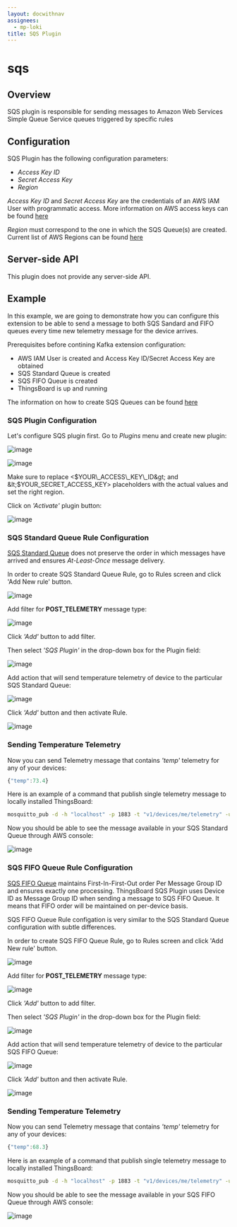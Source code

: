 ```yaml
---
layout: docwithnav
assignees:
  - mp-loki
title: SQS Plugin
---
```


# sqs

## Overview

SQS plugin is responsible for sending messages to Amazon Web Services Simple Queue Service queues triggered by specific rules

## Configuration

SQS Plugin has the following configuration parameters:

* _Access Key ID_
* _Secret Access Key_
* _Region_

_Access Key ID_ and _Secret Access Key_ are the credentials of an AWS IAM User with programmatic access. More information on AWS access keys can be found [here](http://docs.aws.amazon.com/IAM/latest/UserGuide/id_credentials_access-keys.html)

_Region_ must correspond to the one in which the SQS Queue\(s\) are created. Current list of AWS Regions can be found [here](http://docs.aws.amazon.com/general/latest/gr/rande.html)

## Server-side API

This plugin does not provide any server-side API.

## Example

In this example, we are going to demonstrate how you can configure this extension to be able to send a message to both SQS Sandard and FIFO queues every time new telemetry message for the device arrives.

Prerequisites before contining Kafka extension configuration:

* AWS IAM User is created and Access Key ID/Secret Access Key are obtained
* SQS Standard Queue is created
* SQS FIFO Queue is created
* ThingsBoard is up and running

The information on how to create SQS Queues can be found [here](http://docs.aws.amazon.com/AWSSimpleQueueService/latest/SQSDeveloperGuide/sqs-create-queue.html)

### SQS Plugin Configuration

Let's configure SQS plugin first. Go to _Plugins_ menu and create new plugin:

![image](../../../.gitbook/assets/sqs-plugin-config-1.png)

![image](../../../.gitbook/assets/sqs-plugin-config-2.png)

Make sure to replace &lt;$YOUR\_ACCESS\_KEY\_ID&gt; and &lt;$YOUR\_SECRET\_ACCESS\_KEY&gt; placeholders with the actual values and set the right region.

Click on _'Activate'_ plugin button:

![image](../../../.gitbook/assets/sqs-activate-plugin.png)

### SQS Standard Queue Rule Configuration

[SQS Standard Queue](http://docs.aws.amazon.com/AWSSimpleQueueService/latest/SQSDeveloperGuide/standard-queues.html) does not preserve the order in which messages have arrived and ensures _At-Least-Once_ message delivery.

In order to create SQS Standard Queue Rule, go to Rules screen and click 'Add New rule' button.

![image](../../../.gitbook/assets/sqs-standard-queue-rule.png)

Add filter for **POST\_TELEMETRY** message type:

![image](../../../.gitbook/assets/post-telemetry-filter%20%282%29.png)

Click _'Add'_ button to add filter.

Then select _'SQS Plugin'_ in the drop-down box for the Plugin field:

![image](../../../.gitbook/assets/sqs-plugin-selection.png)

Add action that will send temperature telemetry of device to the particular SQS Standard Queue:

![image](../../../.gitbook/assets/sqs-standard-queue-action.png)

Click _'Add'_ button and then activate Rule.

![image](../../../.gitbook/assets/sqs-standard-queue-activate-rule.png)

### Sending Temperature Telemetry

Now you can send Telemetry message that contains _'temp'_ telemetry for any of your devices:

```javascript
{"temp":73.4}
```

Here is an example of a command that publish single telemetry message to locally installed ThingsBoard:

```bash
mosquitto_pub -d -h "localhost" -p 1883 -t "v1/devices/me/telemetry" -u "$ACCESS_TOKEN" -m "{'temp':73.4}"
```

Now you should be able to see the message available in your SQS Standard Queue through AWS console:

![image](../../../.gitbook/assets/sqs-standard-queue-message-received.png)

### SQS FIFO Queue Rule Configuration

[SQS FIFO Queue](http://docs.aws.amazon.com/AWSSimpleQueueService/latest/SQSDeveloperGuide/FIFO-queues.html) maintains First-In-First-Out order Per Message Group ID and ensures exactly one processing. ThingsBoard SQS Plugin uses Device ID as Message Group ID when sending a message to SQS FIFO Queue. It means that FIFO order will be maintained on per-device basis.

SQS FIFO Queue Rule configation is very similar to the SQS Standard Queue configuration with subtle differences.

In order to create SQS FIFO Queue Rule, go to Rules screen and click 'Add New rule' button.

![image](../../../.gitbook/assets/sqs-fifo-queue-rule.png)

Add filter for **POST\_TELEMETRY** message type:

![image](../../../.gitbook/assets/post-telemetry-filter%20%283%29.png)

Click _'Add'_ button to add filter.

Then select _'SQS Plugin'_ in the drop-down box for the Plugin field:

![image](../../../.gitbook/assets/sqs-plugin-selection%20%281%29.png)

Add action that will send temperature telemetry of device to the particular SQS FIFO Queue:

![image](../../../.gitbook/assets/sqs-fifo-queue-action.png)

Click _'Add'_ button and then activate Rule.

![image](../../../.gitbook/assets/sqs-fifo-queue-activate-rule.png)

### Sending Temperature Telemetry

Now you can send Telemetry message that contains _'temp'_ telemetry for any of your devices:

```javascript
{"temp":68.3}
```

Here is an example of a command that publish single telemetry message to locally installed ThingsBoard:

```bash
mosquitto_pub -d -h "localhost" -p 1883 -t "v1/devices/me/telemetry" -u "$ACCESS_TOKEN" -m "{'temp':68.3}"
```

Now you should be able to see the message available in your SQS FIFO Queue through AWS console:

![image](../../../.gitbook/assets/sqs-fifo-queue-message-received.png)

